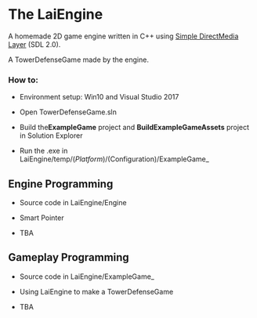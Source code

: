 # The LaiEngine

A homemade 2D game engine written in C++ using [Simple DirectMedia Layer](https://www.libsdl.org/) (SDL 2.0).

A TowerDefenseGame made by the engine.

### How to:

* Environment setup: Win10 and Visual Studio 2017

* Open TowerDefenseGame.sln

* Build the**ExampleGame** project and **BuildExampleGameAssets** project in Solution Explorer

* Run the .exe in LaiEngine/temp/($Platform)/$(Configuration)/ExampleGame_

## Engine Programming

* Source code in LaiEngine/Engine

* Smart Pointer

* TBA

## Gameplay Programming

* Source code in LaiEngine/ExampleGame_

* Using LaiEngine to make a TowerDefenseGame

* TBA